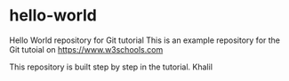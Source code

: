# hello-world
Hello World repository for Git tutorial
This is an example repository for the Git tutoial on https://www.w3schools.com

This repository is built step by step in the tutorial.
Khalil
